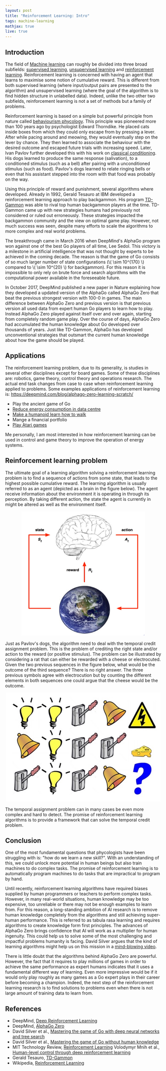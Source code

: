 ```yaml
---
layout: post
title: "Reinforcement Learning: Intro"
tags: machine-learning
mathjax: true
live: true
---
```


## Introduction
The field of [Machine learning](https://en.wikipedia.org/wiki/Machine_learning) can roughly be divided into three broad subfields: [supervised learning](https://en.wikipedia.org/wiki/Supervised_learning), [unsupervised learning](https://en.wikipedia.org/wiki/Unsupervised_learning) and [reinforcement learning](https://en.wikipedia.org/wiki/Reinforcement_learning). Reinforcement learning is concerned with having an agent that learns to maximise some notion of cumulative reward. This is different from both supervised learning (where input/output pairs are presented to the algorithm) and unsupervised learning (where the goal of the algorithm is to find hidden structure in unlabelled data). Indeed, unlike the two other two subfields, reinforcement learning is not a set of methods but a family of problems.

Reinforcement learning is based on a simple but powerful principle from nature called [behaviourism phycology](https://en.wikipedia.org/wiki/Behaviorism). This principle was pioneered more than 100 years ago by psychologist Edward Thorndike. He placed cats inside boxes from which they could only escape from by pressing a lever. After while pacing around and meowing, they would eventually step on the lever by chance. They then learned to associate the behaviour with the desired outcome and escaped future trials with increasing speed. Later, Ivan Pavlov further developed this with his work on [classical conditioning](https://en.wikipedia.org/wiki/Classical_conditioning). His dogs learned to produce the same response (salivation), to a conditioned stimulus (such as a bell) after pairing with a unconditioned stimulus (such as food). Pavlov's dogs learned to relate ringing bells or even that his assistant stepped into the room with that food was probably on the way.

Using this principle of reward and punishment, several algorithms where developed. Already in 1992, Gerald Tesauro at IBM developed a reinforcement learning approach to play backgammon. His program [TD-Gammon](https://en.wikipedia.org/wiki/TD-Gammon) was able to rival top human backgammon players at the time. TD-Gammon came up with new strategies humans had previously not considered or ruled out erroneously. These strategies impacted the backgammon community and the view on optimal game play. However, not much success was seen, despite many efforts to scale the algorithms to more complex and real world problems.

The breakthrough came in March 2016 when DeepMind's AlphaGo program won against one of the best Go players of all time, Lee Sedol. This victory is a milestone in artificial intelligence that was not thought by experts to be achieved in the coming decade. The reason is that the game of Go consists of so much larger number of state configurations (\\( \sim 10^{170} \\) compared to \\( \sim 10^{20} \\) for backgammon). For this reason it is impossible to only rely on brute force and search algorithms with the computational power available in the foreseeable future.

In October 2017, DeepMind published a new paper in Nature explaining how they developed a updated version of the AlphaGo called AlphaGo Zero that beat the previous strongest version with 100-0 in games. The main difference between AlphaGo Zero and previous version is that previous version all used data from expert human Go players to learn how to play. Instead AlphaGo Zero played against itself over and over again, starting from completely random game play. Over the course of days, AlphaGo Zero had accumulated the human knowledge about Go developed over thousands of years. Just like TD-Gammon, AlphaGo has developed unconventional strategies that outsmart the current human knowledge about how the game should be played.

## Applications
The reinforcement learning problem, due to its generality, is studies in several other disciplines except for board games. Some of these disciplines are: robotics, game theory, control theory and operations research. The actual end task changes from case to case when reinforcement learning applied to problems. Some examples applications of reinforcement learning is:
https://deepmind.com/blog/alphago-zero-learning-scratch/
* Play the ancient game of Go
* [Reduce energy consumption in data centre](https://deepmind.com/blog/deepmind-ai-reduces-google-data-centre-cooling-bill-40/)
* [Make a humanoid learn how to walk](https://www.youtube.com/watch?v=gn4nRCC9TwQ)
* Mange a financial portfolio
* [Play Atari games](https://www.nature.com/articles/nature14236)

Me personally, I am most interested in how reinforcement learning can be used in control and game theory to improve the operation of energy systems.  

## Reinforcement learning problem
The ultimate goal of a learning algorithm solving a reinforcement learning problem is to find a sequence of actions from some state, that leads to the highest possible cumulative reward. The learning algorithm is usually referred to as an agent (depicted as a brain in the figure below). The agent receive information about the environment it is operating in through its perception. By taking different action, the state the agent is currently in might be altered as well as the environment itself.

<p align="center">
  <img width="400" height="400" src="/images/RL.jpeg">
</p>

Just as Pavlov's dogs, the algorithm need to deal with the temporal credit assignment problem. This is the problem of crediting the right state and/or action to the reward (or positive stimulus). The problem can be illustrated by considering a rat that can either be rewarded with a cheese or electrocuted. Given the two previous sequences in the figure below, what would be the outcome of the third sequence? There is no right answer. The three previous symbols agree with electrocution but by counting the different elements in both sequences one could argue that the cheese would be the outcome.

<p align="center">
  <img width="500" height="350" src="/images/temporal-credit.jpeg">
</p>

The temporal assignment problem can in many cases be even more complex and hard to detect. The promise of reinforcement learning algorithms is to provide a framework that can solve the temporal credit problem.  

## Conclusion
One of the most fundamental questions that phycologists have been struggling with is: "how do we learn a new skill?". With an understanding of this, we could unlock more potential in human beings but also train machines to do complex tasks. The promise of reinforcement learning is to automatically program machines to do tasks that are impractical to program by hand.

Until recently, reinforcement learning algorithms have required biases supplied by human programmers or teachers to perform complex tasks. However, in many real-world situations, human knowledge may be too expensive, too unreliable or there may not be enough examples to learn from. For this reason, a long-standing ambition of AI research is to remove human knowledge completely from the algorithms and still achieving super-human performance. This is referred to as tabula rasa learning and requires algorithms to create knowledge form first principles. The advances of AlphaGo Zero brings confidence that AI will work as a multiplier for human ingenuity. This could help us to solve some of the most challenging and impactful problems humanity is facing. David Silver argues that the kind of learning algorithms might help us on this mission in a [mind-blowing video](https://www.youtube.com/watch?v=WXHFqTvfFSw).

There is little doubt that the algorithms behind AlphaGo Zero are powerful. However, the fact that it requires to play millions of games in order to achieve the same performance as expert humans indicates that it uses a fundamental different way of learning. Even more impressive would be if it would only play roughly as many games as a Go expert plays in their career before becoming a champion. Indeed, the next step of the reinforcement learning research is to find solutions to problems even when there is not large amount of training data to learn from.

## References
* DeepMind, [Deep Reinforcement Learning](https://deepmind.com/blog/deep-reinforcement-learning/)
* DeepMind, [AlphaGo Zero](https://deepmind.com/blog/alphago-zero-learning-scratch/)
* David Silver et al., [Mastering the game of Go with deep neural networks and tree search](https://www.nature.com/articles/nature16961.epdf?shared_access_token=eKK0163L_QWhJOnSS4Wet9RgN0jAjWel9jnR3ZoTv0OivKk3lXs6SxMz535byYwHqIVouJ6qKrtxfOrBqgMI8z2GAxKloOrZJt2uhpOg7ZJrYyYlxydsd7C2FJN6_Oeui0xLpQ4rv5dW4j8qo7PZCEpVRl6vsFBUeBY00_dlKUE%3D)
* David Silver et al., [Mastering the game of Go without human knowledge](https://www.nature.com/articles/nature24270)
* MIT Technology Review, [Reinforcement Learning](https://www.technologyreview.com/s/603501/10-breakthrough-technologies-2017-reinforcement-learning/)
Volodymyr Mnih et al., [Human-level control through deep reinforcement learning](https://www.nature.com/articles/nature14236)
* Gerald Tesauro, [TD-Gammon](https://courses.cs.washington.edu/courses/cse590hk/01sp/Readings/tesauro95cacm.pdf)
* Wikipedia, [Reinforcement Learning](https://en.wikipedia.org/wiki/Reinforcement_learning)
